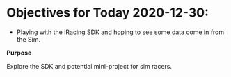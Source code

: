 # Objectives for Today 2020-12-30:

- Playing with the iRacing SDK and hoping to see some data come in from the Sim.

**Purpose**

Explore the SDK and potential mini-project for sim racers.

